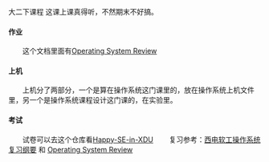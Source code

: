大二下课程
这课上课真得听，不然期末不好搞。

#### 作业

&emsp;&emsp;这个文档里面有[Operating System Review](https://aiydpfs7gq6.feishu.cn/docx/Ppa6ddgF4ozcS4xQcMFcbVyAnVh)

#### 上机

&emsp;&emsp;上机分了两部分，一个是算在操作系统这门课里的，放在操作系统上机文件里，另一个是操作系统课程设计这门课的，在实验里。

#### 考试

&emsp;&emsp;试卷可以去这个仓库看[Happy-SE-in-XDU](https://github.com/LevickCG/Happy-SE-in-XDU)
&emsp;&emsp;复习参考：[西电软工操作系统复习纲要](https://blog.csdn.net/lbwnbnbnbnbnbnbn/article/details/125643650) 和 [Operating System Review](https://aiydpfs7gq6.feishu.cn/docx/Ppa6ddgF4ozcS4xQcMFcbVyAnVh)
